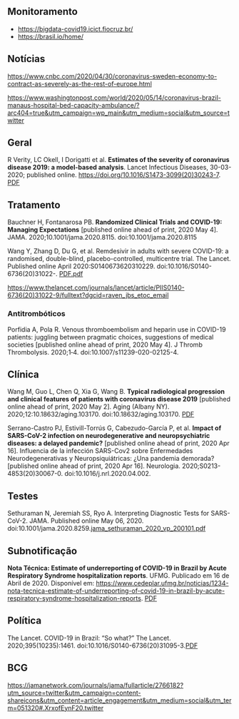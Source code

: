 ## Monitoramento

* https://bigdata-covid19.icict.fiocruz.br/
* https://brasil.io/home/

## Notícias

https://www.cnbc.com/2020/04/30/coronavirus-sweden-economy-to-contract-as-severely-as-the-rest-of-europe.html

https://www.washingtonpost.com/world/2020/05/14/coronavirus-brazil-manaus-hospital-bed-capacity-ambulance/?arc404=true&utm_campaign=wp_main&utm_medium=social&utm_source=twitter




## Geral

R Verity, LC Okell, I Dorigatti et al. **Estimates of the severity of coronavirus disease 2019: a model-based analysis**. Lancet Infectious Diseases, 30-03-2020; published online. https://doi.org/10.1016/S1473-3099(20)30243-7. [PDF](:/4cadb37b65744e4dbc8bc6c0fe93981b)

## Tratamento

Bauchner H, Fontanarosa PB. **Randomized Clinical Trials and COVID-19: Managing Expectations** [published online ahead of print, 2020 May 4]. JAMA. 2020;10.1001/jama.2020.8115. doi:10.1001/jama.2020.8115
 
Wang Y, Zhang D, Du G, et al. Remdesivir in adults with severe COVID-19: a randomised, double-blind, placebo-controlled, multicentre trial. The Lancet. Published online April 2020:S0140673620310229. doi:10.1016/S0140-6736(20)31022-. [PDF.pdf](:/a9c7999bb89e4d5f9131c94b905673f0)

https://www.thelancet.com/journals/lancet/article/PIIS0140-6736(20)31022-9/fulltext?dgcid=raven_jbs_etoc_email
 
### Antitrombóticos
 
Porfidia A, Pola R. Venous thromboembolism and heparin use in COVID-19 patients: juggling between pragmatic choices, suggestions of medical societies [published online ahead of print, 2020 May 4]. J Thromb Thrombolysis. 2020;1‐4. doi:10.1007/s11239-020-02125-4. 


 
## Clínica
 
Wang M, Guo L, Chen Q, Xia G, Wang B. **Typical radiological progression and clinical features of patients with coronavirus disease 2019** [published online ahead of print, 2020 May 2]. Aging (Albany NY). 2020;12:10.18632/aging.103170. doi:10.18632/aging.103170. [PDF](:/9f95e53130e2433b8e15c87f21feb868)

Serrano-Castro PJ, Estivill-Torrús G, Cabezudo-García P, et al. **Impact of SARS-CoV-2 infection on neurodegenerative and neuropsychiatric diseases: a delayed pandemic?** [published online ahead of print, 2020 Apr 16]. Influencia de la infección SARS-Cov2 sobre Enfermedades Neurodegenerativas y Neuropsiquiátricas: ¿Una pandemia demorada? [published online ahead of print, 2020 Apr 16]. Neurologia. 2020;S0213-4853(20)30067-0. doi:10.1016/j.nrl.2020.04.002. 

## Testes

Sethuraman N, Jeremiah SS, Ryo A. Interpreting Diagnostic Tests for SARS-CoV-2. JAMA. Published online May 06, 2020. doi:10.1001/jama.2020.8259.[jama_sethuraman_2020_vp_200101.pdf](:/49015f2882e342ea9afab72595fdbc76)



## Subnotificação

**Nota Técnica: Estimate of underreporting of COVID-19 in Brazil by Acute Respiratory Syndrome hospitalization reports**. UFMG. Publicado em 16 de Abril de 2020. Disponível em: <https://www.cedeplar.ufmg.br/noticias/1234-nota-tecnica-estimate-of-underreporting-of-covid-19-in-brazil-by-acute-respiratory-syndrome-hospitalization-reports>. [PDF](:/4285debe42fd4fd2ba1bab871995f0d1)

## Política

The Lancet. COVID-19 in Brazil: “So what?” The Lancet. 2020;395(10235):1461. doi:10.1016/S0140-6736(20)31095-3.[PDF](:/ed5eb604f832481aa3e35c7113bfc9e2)

## BCG

https://jamanetwork.com/journals/jama/fullarticle/2766182?utm_source=twitter&utm_campaign=content-shareicons&utm_content=article_engagement&utm_medium=social&utm_term=051320#.XrxofEynF20.twitter